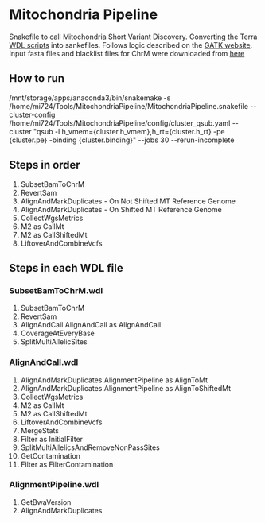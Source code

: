 # Mitochondria Pipeline
Snakefile to call Mitochondria Short Variant Discovery. Converting the Terra [WDL scripts](https://app.terra.bio/#workspaces/help-gatk/Mitochondria-SNPs-Indels-hg38/workflows/help-gatk/1-MitochondriaPipeline) into sankefiles. Follows logic described on the [GATK website](https://gatk.broadinstitute.org/hc/en-us/articles/4403870837275-Mitochondrial-short-variant-discovery-SNVs-Indels-). Input fasta files and blacklist files for ChrM were downloaded from [here](gsutil.sh)

## How to run
/mnt/storage/apps/anaconda3/bin/snakemake -s /home/mi724/Tools/MitochondriaPipeline/MitochondriaPipeline.snakefile --cluster-config /home/mi724/Tools/MitochondriaPipeline/config/cluster_qsub.yaml --cluster "qsub -l h_vmem={cluster.h_vmem},h_rt={cluster.h_rt} -pe {cluster.pe} -binding {cluster.binding}" --jobs 30 --rerun-incomplete

## Steps in order
1. SubsetBamToChrM
2. RevertSam
3. AlignAndMarkDuplicates - On Not Shifted MT Reference Genome
4. AlignAndMarkDuplicates - On Shifted MT Reference Genome
5. CollectWgsMetrics
6. M2 as CallMt
7. M2 as CallShiftedMt
8. LiftoverAndCombineVcfs


## Steps in each WDL file

### SubsetBamToChrM.wdl
1. SubsetBamToChrM
2. RevertSam
3. AlignAndCall.AlignAndCall as AlignAndCall
4. CoverageAtEveryBase 
5. SplitMultiAllelicSites
### AlignAndCall.wdl
1. AlignAndMarkDuplicates.AlignmentPipeline as AlignToMt
2. AlignAndMarkDuplicates.AlignmentPipeline as AlignToShiftedMt
3. CollectWgsMetrics
4. M2 as CallMt
5. M2 as CallShiftedMt
6. LiftoverAndCombineVcfs
7. MergeStats
8. Filter as InitialFilter
9. SplitMultiAllelicsAndRemoveNonPassSites
10. GetContamination
11. Filter as FilterContamination
### AlignmentPipeline.wdl
1. GetBwaVersion
2. AlignAndMarkDuplicates
